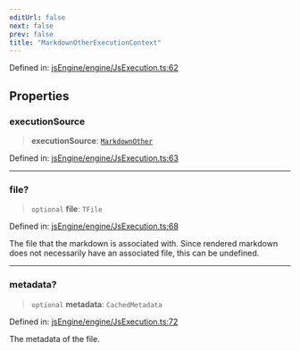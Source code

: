 ```yaml
---
editUrl: false
next: false
prev: false
title: "MarkdownOtherExecutionContext"
---
```


Defined in: [jsEngine/engine/JsExecution.ts:62](https://github.com/mProjectsCode/obsidian-js-engine-plugin/blob/fff05749aaa23f9a775003f5828b7e747db4ed95/jsEngine/engine/JsExecution.ts#L62)

## Properties

### executionSource

> **executionSource**: [`MarkdownOther`](/obsidian-js-engine-plugin-docs/api/enumerations/executionsource/#markdownother)

Defined in: [jsEngine/engine/JsExecution.ts:63](https://github.com/mProjectsCode/obsidian-js-engine-plugin/blob/fff05749aaa23f9a775003f5828b7e747db4ed95/jsEngine/engine/JsExecution.ts#L63)

***

### file?

> `optional` **file**: `TFile`

Defined in: [jsEngine/engine/JsExecution.ts:68](https://github.com/mProjectsCode/obsidian-js-engine-plugin/blob/fff05749aaa23f9a775003f5828b7e747db4ed95/jsEngine/engine/JsExecution.ts#L68)

The file that the markdown is associated with.
Since rendered markdown does not necessarily have an associated file, this can be undefined.

***

### metadata?

> `optional` **metadata**: `CachedMetadata`

Defined in: [jsEngine/engine/JsExecution.ts:72](https://github.com/mProjectsCode/obsidian-js-engine-plugin/blob/fff05749aaa23f9a775003f5828b7e747db4ed95/jsEngine/engine/JsExecution.ts#L72)

The metadata of the file.
